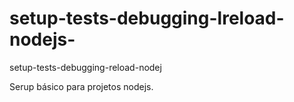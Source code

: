 # setup-tests-debugging-lreload-nodejs-
setup-tests-debugging-reload-nodej

Serup básico para projetos nodejs.
